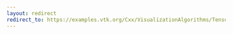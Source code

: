 ```yaml
---
layout: redirect
redirect_to: https://examples.vtk.org/Cxx/VisualizationAlgorithms/TensorEllipsoids/
---
```

